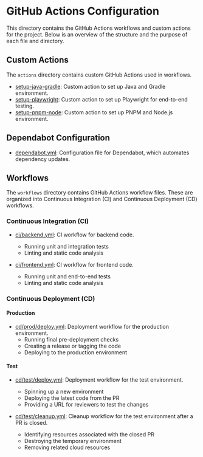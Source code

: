 # GitHub Actions Configuration

This directory contains the GitHub Actions workflows and custom actions for the project. Below is an overview of the
structure and the purpose of each file and directory.

## Custom Actions

The `actions` directory contains custom GitHub Actions used in workflows.

- [setup-java-gradle](actions/setup-java-gradle/action.yml): Custom action to set up Java and Gradle environment.
- [setup-playwright](actions/setup-playwright/action.yml): Custom action to set up Playwright for end-to-end testing.
- [setup-pnpm-node](actions/setup-pnpm-node/action.yml): Custom action to set up PNPM and Node.js environment.

## Dependabot Configuration

- [dependabot.yml](dependabot.yml): Configuration file for Dependabot, which automates dependency updates.

## Workflows

The `workflows` directory contains GitHub Actions workflow files. These are organized into Continuous Integration (CI)
and Continuous Deployment (CD) workflows.

### Continuous Integration (CI)

- [ci/backend.yml](workflows/ci/backend.yml): CI workflow for backend code.
    - Running unit and integration tests
    - Linting and static code analysis

- [ci/frontend.yml](workflows/ci/frontend.yml): CI workflow for frontend code.
    - Running unit and end-to-end tests
    - Linting and static code analysis

### Continuous Deployment (CD)

#### Production

- [cd/prod/deploy.yml](workflows/cd/prod/deploy.yml): Deployment workflow for the production environment.
    - Running final pre-deployment checks
    - Creating a release or tagging the code
    - Deploying to the production environment

#### Test

- [cd/test/deploy.yml](workflows/cd/test/deploy.yml): Deployment workflow for the test environment.
    - Spinning up a new environment
    - Deploying the latest code from the PR
    - Providing a URL for reviewers to test the changes

- [cd/test/cleanup.yml](workflows/cd/test/cleanup.yml): Cleanup workflow for the test environment after a PR is closed.
    - Identifying resources associated with the closed PR
    - Destroying the temporary environment
    - Removing related cloud resources
